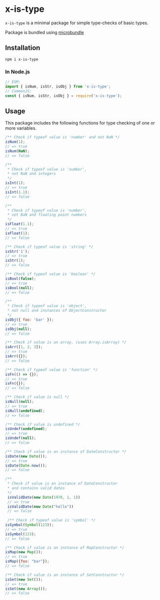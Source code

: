 # x-is-type

`x-is-type` is a minimal package for simple type-checks of basic types.

Package is bundled using [microbundle](https://www.npmjs.com/package/microbundle)

## Installation

`npm i x-is-type`

### In Node.js

```js
// ESM:
import { isNum, isStr, isObj } from 'x-is-type';
// CommonJS:
const { isNum, isStr, isObj } = require('x-is-type');
```

## Usage

This package includes the following functions for type checking of one or more variables.

```js
/** Check if typeof value is 'number' and not NaN */
isNum(1);
// => true
isNum(NaN);
// => false

/**
 * Check if typeof value is 'number',
 * not NaN and integers
 */
isInt(1);
// => true
isInt(1.1);
// => false

/**
 * Check if typeof value is 'number',
 * not NaN and floating point numbers
 */
isFloat(1.1);
// => true
isFloat(1);
// => false

/** Check if typeof value is 'string' */
isStr('1');
// => true
isStr(1);
// => false

/** Check if typeof value is 'boolean' */
isBool(false);
// => true
isBool(null);
// => false

/**
 * Check if typeof value is 'object',
 * not null and instances of ObjectConstructor
 */
isObj({ foo: 'bar' });
// => true
isObj(null);
// => false

/** Check if value is an array, (uses Array.isArray) */
isArr([1, 2, 3]);
// => true
isArr({});
// => false

/** Check if typeof value is 'function' */
isFn(() => {});
// => true
isFn({});
// => false

/** Check if value is null */
isNull(null);
// => true
isNull(undefined);
// => false

/** Check if value is undefined */
isUndef(undefined);
// => true
isUndef(null);
// => false

/** Check if value is an instance of DateConstructor */
isDate(new Date());
// => true
isDate(Date.now());
// => false

/** 
 * Check if value is an instance of DateConstructor
 * and contains valid dates
 */
 isValidDate(new Date(1970, 1, 1))
 // => true
 isValidDate(new Date("hello"))
 // => false
 
 /** Check if typeof value is 'symbol' */
isSymbol(Symbol(123));
// => true
isSymbol(123);
// => false

/** Check if value is an instance of MapConstructor */
isMap(new Map());
// => true
isMap({foo: "bar"});
// => false

/** Check if value is an instance of SetConstructor */
isSet(new Set());
// => true
isSet(new Array());
// => false
```
